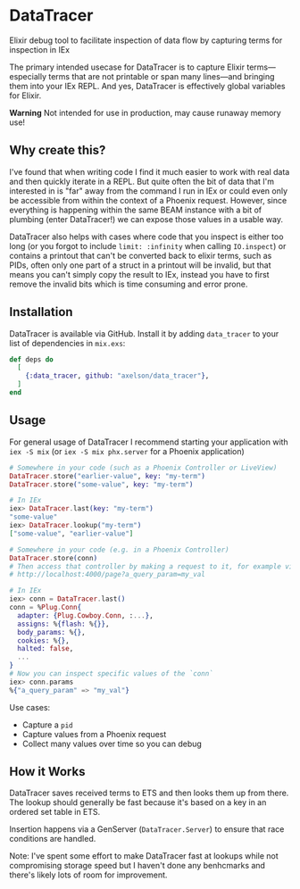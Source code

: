 # DataTracer

Elixir debug tool to facilitate inspection of data flow by capturing terms for
inspection in IEx

The primary intended usecase for DataTracer is to capture Elixir
terms—especially terms that are not printable or span many lines—and bringing
them into your IEx REPL. And yes, DataTracer is effectively global variables for
Elixir.

**Warning** Not intended for use in production, may cause runaway memory use!

## Why create this?

I've found that when writing code I find it much easier to work with real data
and then quickly iterate in a REPL. But quite often the bit of data that I'm
interested in is "far" away from the command I run in IEx or could even only be
accessible from within the context of a Phoenix request. However, since
everything is happening within the same BEAM instance with a bit of plumbing
(enter DataTracer!) we can expose those values in a usable way.

DataTracer also helps with cases where code that you inspect is either too long
(or you forgot to include `limit: :infinity` when calling `IO.inspect`) or
contains a printout that can't be converted back to elixir terms, such as PIDs,
often only one part of a struct in a printout will be invalid, but that means
you can't simply copy the result to IEx, instead you have to first remove the
invalid bits which is time consuming and error prone.

## Installation

DataTracer is available via GitHub. Install it by adding `data_tracer` to your
list of dependencies in `mix.exs`:

```elixir
def deps do
  [
    {:data_tracer, github: "axelson/data_tracer"},
  ]
end
```

## Usage

For general usage of DataTracer I recommend starting your application with
`iex -S mix` (or `iex -S mix phx.server` for a Phoenix application)

``` elixir
# Somewhere in your code (such as a Phoenix Controller or LiveView)
DataTracer.store("earlier-value", key: "my-term")
DataTracer.store("some-value", key: "my-term")

# In IEx
iex> DataTracer.last(key: "my-term")
"some-value"
iex> DataTracer.lookup("my-term")
["some-value", "earlier-value"]

# Somewhere in your code (e.g. in a Phoenix Controller)
DataTracer.store(conn)
# Then access that controller by making a request to it, for example visit:
# http://localhost:4000/page?a_query_param=my_val

# In IEx
iex> conn = DataTracer.last()
conn = %Plug.Conn{
  adapter: {Plug.Cowboy.Conn, :...},
  assigns: %{flash: %{}},
  body_params: %{},
  cookies: %{},
  halted: false,
  ...
}
# Now you can inspect specific values of the `conn`
iex> conn.params
%{"a_query_param" => "my_val"}
```

Use cases:
- Capture a `pid`
- Capture values from a Phoenix request
- Collect many values over time so you can debug

## How it Works

DataTracer saves received terms to ETS and then looks them up from there. The
lookup should generally be fast because it's based on a key in an ordered set
table in ETS.

Insertion happens via a GenServer (`DataTracer.Server`) to ensure that race
conditions are handled.

Note: I've spent some effort to make DataTracer fast at lookups while not
compromising storage speed but I haven't done any benhcmarks and there's likely
lots of room for improvement.
